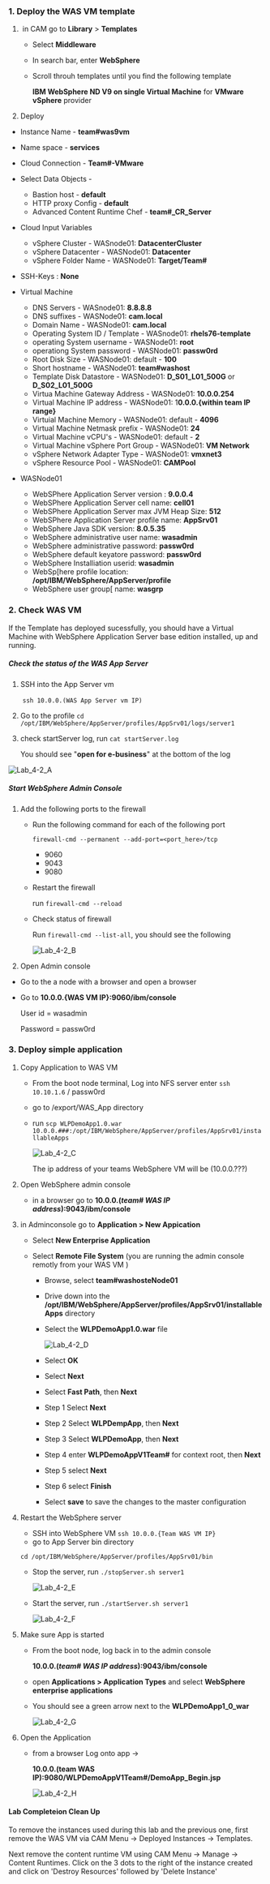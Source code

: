 ### 1. Deploy the WAS VM template

1. ​	in CAM go to **Library** > **Templates**

   - Select **Middleware**
   - In search bar, enter **WebSphere**

   - Scroll throuh templates until you find the following template

     **IBM WebSphere ND V9 on single Virtual Machine**  for **VMware vSphere** provider

2.  Deploy

   - Instance Name - **team#was9vm**

   - Name space - **services**

   - Cloud Connection - **Team#-VMware**

   - Select Data Objects - 

     - Bastion host - **default**
     - HTTP proxy Config - **default**
     - Advanced Content Runtime Chef -  **team#_CR_Server**

   - Cloud Input Variables 

     - vSphere Cluster - WASnode01: **DatacenterCluster**
     - vSphere Datacenter - WASNode01:  **Datacenter**
     - vSphere Folder Name - WASNode01: **Target/Team#**

   -  SSH-Keys : **None**

   - Virtual Machine

     - DNS Servers - WASnode01: **8.8.8.8**
     - DNS suffixes - WASNode01: **cam.local**
     - Domain Name - WASNode01: **cam.local**
     - Operating System ID / Template - WASnode01: **rhels76-template**
     - operating System username - WASNode01: **root**
     - operationg System password - WASNode01:  **passw0rd**
     - Root Disk Size - WASNode01: default - **100**
     - Short hostname - WASNode01: **team#washost**
     - Template Disk Datastore - WASNode01:  **D_S01_L01_500G** or **D_S02_L01_500G**
     - Virtua Machine Gateway Address - WASNode01:  **10.0.0.254**
     - Virtual Machine IP address - WASNode01: 1**0.0.0.{within team IP range}**
     - Virtuial Machine Memory - WASNode01:  default - **4096**
     - Virtual Machine Netmask prefix - WASNode01:  **24**
     - Virtual Machine vCPU's - WASNode01:  default - **2**
     - Virtual Machine vSphere Port Group - WASNode01: **VM Network**
     - vSphere Network Adapter Type - WASNode01: **vmxnet3**
     - vSphere Resource Pool - WASNode01:  **CAMPool**

   - WASNode01

     - WebSPhere Application Server version : **9.0.0.4**
     - WebSPhere Application Server cell name:  **cell01**
     - WebSPhere Application Server max JVM Heap Size: **512**
     - WebSPhere Application Server profile name:  **AppSrv01**
     - WebSphere Java SDK version:  **8.0.5.35**
     - WebSphere administrative user name:  **wasadmin**
     - WebSphere administrative password:  **passw0rd**
     - WebSphere default keyatore password:  **passw0rd**
     - WebSphere Installiation userid:  **wasadmin**
     - WebSp[here profile location:  **/opt/IBM/WebSphere/AppServer/profile**
     - WebSphere user group[ name: **wasgrp**

     

### 2. Check WAS VM

If the Template has deployed sucessfully, you should have a Virtual Machine with WebSphere Application Server  base edition installed, up and running. 

##### Check the status of the WAS App Server

1. SSH into the App Server vm

   ​	`ssh 10.0.0.(WAS App Server vm IP)`

2. Go to the profile  `cd /opt/IBM/WebSphere/AppServer/profiles/AppSrv01/logs/server1`

3. check startServer log, run  `cat startServer.log`

   You should see "**open for e-business**" at the bottom of the log

![Lab_4-2_A](../images/Lab_4-2_A.png)

##### Start WebSphere Admin Console

1. Add the following ports to the firewall

   - Run the following command for each of the following port

     `firewall-cmd --permanent --add-port=<port_here>/tcp`

     - 9060
     - 9043
     - 9080

   - Restart the firewall

      run `firewall-cmd --reload`

   - Check status of firewall

     Run `firewall-cmd --list-all`, you should see the following

     ![Lab_4-2_B](../images/Lab_4-2_B.png)

2.  Open Admin console 

   - Go to the a node with a browser and open a browser

   - Go to **10.0.0.{WAS VM IP}:9060/ibm/console**  

     User id = wasadmin

     Password = passw0rd

### 3. Deploy simple application

1. Copy Application to WAS VM

   - From the boot node terminal, Log into NFS server enter `ssh 10.10.1.6` / passw0rd

   - go to /export/WAS_App directory

   - run  `scp WLPDemoApp1.0.war 10.0.0.###:/opt/IBM/WebSphere/AppServer/profiles/AppSrv01/installableApps`

     ![Lab_4-2_C](../images/Lab_4-2_C.png)

     The ip address of your teams WebSphere VM will be  (10.0.0.???)

2. Open WebSphere admin console

   - in a browser go to **10.0.0.(*team# WAS IP address*):9043/ibm/console**

3. in Adminconsole go to **Application > New Appication**

   - Select **New Enterprise Application**

   - Select **Remote File System** (you are running the admin console remotly from your WAS VM )

     - Browse, select **team#washosteNode01**

     - Drive down into the **/opt/IBM/WebSphere/AppServer/profiles/AppSrv01/installableApps** directory

     - Select the **WLPDemoApp1.0.war** file

       ![Lab_4-2_D](../images/Lab_4-2_D.png)

     - Select **OK**

     - Select **Next**

     - Select **Fast Path**, then **Next**

     - Step 1 Select **Next**

     - Step 2 Select **WLPDempApp**, then **Next**

     - Step 3 Select **WLPDemoApp**, then **Next**

     - Step 4 enter **WLPDemoAppV1Team#** for context root, then **Next**

     - Step 5 select **Next**

     - Step 6 select **Finish**

     - Select **save** to save the changes to the master configuration

4. Restart the WebSphere server

   - SSH into WebSphere VM  `ssh 10.0.0.{Team WAS VM IP}`
   - go to App Server bin directory

   `cd /opt/IBM/WebSphere/AppServer/profiles/AppSrv01/bin`

   - Stop the server, run `./stopServer.sh server1`

     ![Lab_4-2_E](../images/Lab_4-2_E.png)

   - Start the server, run `./startServer.sh server1`

     ![Lab_4-2_F](../images/Lab_4-2_F.png)

4. Make sure App is started

   - From the boot node, log back in to the admin console 

     **10.0.0.(*team# WAS IP address*):9043/ibm/console**

   - open **Applications > Application Types** and select **WebSphere enterprise applications**

   - You should see a green arrow next to the **WLPDemoApp1_0_war**

     ![Lab_4-2_G](../images/Lab_4-2_G.png)

5. Open the Application

   - from a browser Log onto app -> 

     **10.0.0.(team WAS IP):9080/WLPDemoAppV1Team#/DemoApp_Begin.jsp**

     ![Lab_4-2_H](../images/Lab_4-2_H.png)

#### Lab Completeion Clean Up

To remove the instances used during this lab and the previous one, first remove the WAS VM via CAM Menu -> Deployed Instances -> Templates.

Next remove the content runtime VM using CAM Menu -> Manage -> Content Runtimes. Click on the 3 dots to the right of the instance created and click on 'Destroy Resources' followed by 'Delete Instance' 

